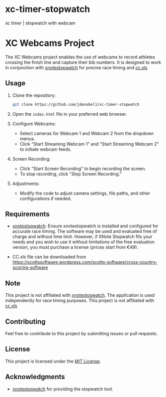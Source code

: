 # xc-timer-stopwatch
xc timer | stopwatch with webcam
# XC Webcams Project

The XC Webcams project enables the use of webcams to record athletes crossing the finish line and capture their bib numbers. It is designed to work in conjunction with [xnotestopwatch](http://www.xnotestopwatch.com) for precise race timing and [cc.xls](https://scottssoftware.wordpress.com/scotts-software/cross-country-scoring-software)

## Usage

1. Clone the repository:

    ```bash
    git clone https://github.com/jdenobel1/xc-timer-stopwatch
    ```

2. Open the `index.html` file in your preferred web browser.

3. Configure Webcams:
   - Select cameras for Webcam 1 and Webcam 2 from the dropdown menus.
   - Click "Start Streaming Webcam 1" and "Start Streaming Webcam 2" to initiate webcam feeds.
  
4. Screen Recording:
   - Click "Start Screen Recording" to begin recording the screen.
   - To stop recording, click "Stop Screen Recording."

5. Adjustments:
   - Modify the code to adjust camera settings, file paths, and other configurations if needed.

## Requirements

- [xnotestopwatch](http://www.xnotestopwatch.com): Ensure xnotestopwatch is installed and configured for accurate race timing. The software may be used and evaluated free of charge and without time limit. However, if XNote Stopwatch fits your needs and you wish to use it without limitations of the free evaluation version, you must purchase a license (prices start from €49).

- CC.xls file can be downloaded from https://scottssoftware.wordpress.com/scotts-software/cross-country-scoring-software 

  
## Note

This project is not affiliated with [xnotestopwatch](http://www.xnotestopwatch.com). The application is used independently for race timing purposes.
This project is not affiliated with [cc.xls](https://scottssoftware.wordpress.com/scotts-software/cross-country-scoring-software)

## Contributing

Feel free to contribute to this project by submitting issues or pull requests.

## License

This project is licensed under the [MIT License](LICENSE).

## Acknowledgments

- [xnotestopwatch](http://www.xnotestopwatch.com) for providing the stopwatch tool.

